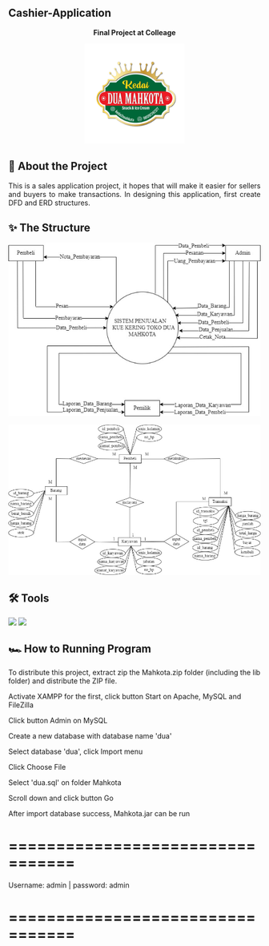 ## Cashier-Application
<div align="center">
    <p><b>Final Project at Colleage</b></p>
    <img src="https://github.com/destnayu/Cashier-Application/blob/master/Mahkota/src/gambar/logo1.jpeg" height="200">
  </a>
</div>

## 📑 About the Project

<p align="justify">This is a sales application project, it hopes that will make it easier for sellers and buyers to make transactions. In designing this application, first create DFD and ERD structures.</p>

## ✨ The Structure
<div align="center">
  <img src="https://github.com/destnayu/test/blob/master/Diagram_Konteks.jpg">
  <p> </p>
  <img src="https://github.com/destnayu/test/blob/master/ERD_JURNAL.jpg">
  </a>
</div>

## 🛠 Tools
<p>
  <img src="https://github.com/detain/svg-logos/blob/master/svg/netbeans.svg" height="80" />
  <img src="https://www.vectorlogo.zone/logos/mysql/mysql-ar21.svg" height="60" />
</p>

## 🏎️ How to Running Program
  <p>To distribute this project, extract zip the Mahkota.zip folder (including the lib folder) and distribute the ZIP file.</p
  <p>Activate XAMPP for the first, click button Start on Apache, MySQL and FileZilla</p>
  <p>Click button Admin on MySQL</p>
  <p>Create a new database with database name 'dua'</p>
  <p>Select database 'dua', click Import menu</p>
  <p>Click Choose File</p>
  <p>Select 'dua.sql' on folder Mahkota</p>
  <p>Scroll down and click button Go</p>
  <p>After import database success, Mahkota.jar can be run</p>

# =================================
  Username: admin | password: admin
# =================================
